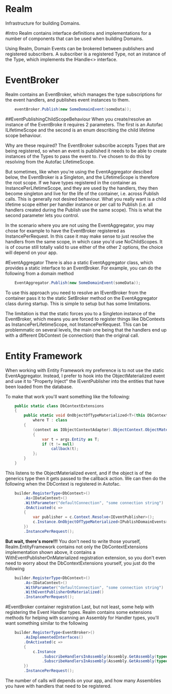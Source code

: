 Realm
=====

Infrastructure for building Domains.

#Intro
Realm contains interface definitions and implementations for a number of components that can be used when building Domains.

Using Realm, Domain Events can be brokered between publishers and registered subscribers.  A subscriber is a registered Type, not an instance of the Type, which implements the IHandle<> interface.

# EventBroker
Realm contains an EventBroker, which manages the type subscriptions for the event handlers, and publishes event instances to them.

```csharp
	eventBroker.Publish(new SomeDomainEvent(someData));
```

##EventPublishingChildScopeBehaviour
When you create/resolve an instance of the EventBroke it requires 2 parameters.  The first is an Autofac ILifetimeScope and the second is an enum describing the child lifetime scope behaviour.

Why are these required?  The EventBroker subscribe accepts Types that are being registered, so when an event is published it needs to be able to create instances of the Types to pass the event to.  I've chosen to do this by resolving from the Autofac LifetimeScope.

But sometimes, like when you're using the EventAggregator descibed below, the EventBroker is a Singleton, and the LifetimeScope is therefore the root scope.  If we have types registered in the container as InstancePerLifetimeScope, and they are used by the handlers, they then become singleton and live for the life of the container, i.e. across Publish calls.  This is generally not desired behaviour.  What you really want is a child lifetime scope either per handler instance or per call to Publish (i.e. all handlers created during the Publish use the same scope).  This is what the second parameter lets you control.

In the scenario where you are not using the EventAggregator, you may chose for example to have the EventBroker registered as InstancePerRequest.  In this case it may make sense to just resolve the handlers from the same scope, in which case you'd use NoChildScopes.  It is of course still totally valid to use either of the other 2 options, the choice will depend on your app.

#EventAggregator
There is also a static EventAggregator class, which provides a static interface to an EventBroker.  For example, you can do the following from a domain method

```csharp
	EventAggregator.Publish(new SomeDomainEvent(someData));
```

To use this approach you need to resolve an IEventBroker from the container pass it to the static SetBroker method on the EventAggregator class during startup.  This is simple to setup but has some limitations.

The limitation is that the static forces you to a Singleton instance of the EventBroker, which means you are forced to register things like DbContexts as InstancePerLifetimeScope, not InstancePerRequest.  This can be problemmatic on several levels, the main one being that the handlers end up with a different DbContext (ie connection) than the original call.

# Entity Framework
When working with Entity Framework my preference is to not use the static EventAggregator.  Instead, I prefer to hook into the ObjectMaterialized event and use it to "Property Inject" the IEventPublisher into the entities that have been loaded from the database.
 
To make that work you'll want something like the following:

```csharp
	public static class DbContextExtensions
    {
        public static void OnObjectOfTypeMaterialized<T>(this DbContext context, Action<T> callback)
			where T : class
        {
            (context as IObjectContextAdapter).ObjectContext.ObjectMaterialized += (sender, args) =>
            {
                var t = args.Entity as T;
                if (t != null)
                    callback(t);
            };
        }
    }

```

This listens to the ObjectMaterialized event, and if the object is of the generics type then it gets passed to the callback action.  We can then do the following when the DbContext is registered in Autofac. 

```csharp
    builder.RegisterType<DbContext>()
        .As<IDataContext>()
        .WithParameter("defaultConnection", "some connection string")
        .OnActivated(c =>
        {
            var publisher = c.Context.Resolve<IEventPublisher>();
            c.Instance.OnObjectOfTypeMaterialized<IPublishDomainEvents>(t => t.SetPublisher(publisher));
        })
        .InstancePerRequest();

```

**But wait, there's more!!!**  You don't need to write those yourself, Realm.EntityFramework contains not only the DbContextExtensions implementation shown above, it contains a WithEventPublisherOnMaterialized registration extension, so you don't even need to worry about the DbContextExtensions yourself, you just do the following    

```csharp
    builder.RegisterType<DbContext>()
        .As<IDataContext>()
        .WithParameter("defaultConnection", "some connection string")
        .WithEventPublisherOnMaterialized()
        .InstancePerRequest();

```

#EventBroker container registration
Last, but not least, some help with registering the Event Handler types.  Realm contains some extensions methods for helping with scanning an Assembly for Handler types, you'll want something similar to the following

```csharp
    builder.RegisterType<EventBroker>()
		.AsImplementedInterfaces()
		.OnActivated(c =>
	    {
	        c.Instance
	            .SubscribeHandlersInAssembly(Assembly.GetAssembly(typeof(SomeType)))
	            .SubscribeHandlersInAssembly(Assembly.GetAssembly(typeof(ThisModule)));
	    })
		.InstancePerRequest();

```
The number of calls will depends on your app, and how many Assemblies you have with handlers that need to be registered.
